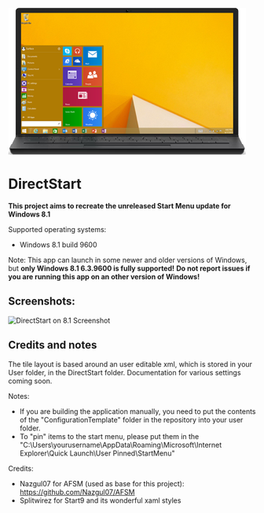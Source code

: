 
<p align="left">
    <img src="https://raw.githubusercontent.com/Lixkote/DirectStart/master/laptop.png">
</p>

# DirectStart

**This project aims to recreate the unreleased Start Menu update for Windows 8.1**

Supported operating systems:

- Windows 8.1 build 9600

Note: This app can launch in some newer and older versions of Windows, but **only Windows 8.1 6.3.9600 is fully supported!**
**Do not report issues if you are running this app on an other version of Windows!**

## Screenshots:

![DirectStart on 8.1 Screenshot](https://github.com/Lixkote/B8taMenu/blob/main/preview2.png)


## Credits and notes

The tile layout is based around an user editable xml, which is stored in your User folder, in the DirectStart folder.
Documentation for various settings coming soon.

Notes: 
- If you are building the application manually, you need to put the contents of the "ConfigurationTemplate" folder in the repository into your user folder.
- To "pin" items to the start menu, please put them in the "C:\Users\yourusername\AppData\Roaming\Microsoft\Internet Explorer\Quick Launch\User Pinned\StartMenu"

Credits:
- Nazgul07 for AFSM (used as base for this project):
https://github.com/Nazgul07/AFSM
- Splitwirez for Start9 and its wonderful xaml styles
